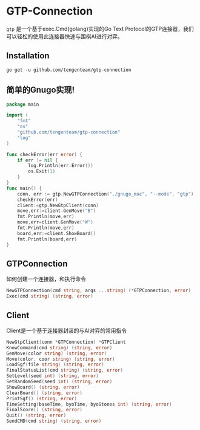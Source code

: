 # GTP-Connection

`gtp` 是一个基于exec.Cmd(golang)实现的Go Text Protocol的GTP连接器，我们可以轻松的使用此连接器快速与围棋AI进行对弈。

## Installation

    go get -u github.com/tengenteam/gtp-connection

## 简单的Gnugo实现!

```go
package main

import (
	"fmt"
	"os"
	"github.com/tengenteam/gtp-connection"
	"log"
)

func checkError(err error) {
	if err != nil {
		log.Println(err.Error())
		os.Exit(1)
	}
}
func main() {
	conn, err := gtp.NewGTPConnection("./gnugo_mac", "--mode", "gtp")
	checkError(err)
	client:=gtp.NewGtpClient(conn)
	move,err:=client.GenMove("B")
	fmt.Println(move,err)
	move,err=client.GenMove("W")
	fmt.Println(move,err)
	board,err:=client.ShowBoard()
	fmt.Println(board,err)
}
```

## GTPConnection

如何创建一个连接器，和执行命令

```go
NewGTPConnection(cmd string, args ...string) (*GTPConnection, error)
Exec(cmd string) (string, error)
```

## Client
Client是一个基于连接器封装的与AI对弈的常用指令

```go
NewGtpClient(conn *GTPConnection) *GTPClient
KnowCommand(cmd string) (string, error)
GenMove(color string) (string, error)
Move(color, coor string) (string, error)
LoadSgf(file string) (string, error)
FinalStatusList(cmd string) (string, error)
SetLevel(seed int) (string, error) 
SetRandomSeed(seed int) (string, error)
ShowBoard() (string, error) 
ClearBoard() (string, error) 
PrintSgf() (string, error)
TimeSetting(baseTime, byoTime, byoStones int) (string, error) 
FinalScore() (string, error)
Quit() (string, error) 
SendCMD(cmd string) (string, error)
```